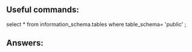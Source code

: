 ## Useful commands:
select * from information_schema.tables where table_schema= 'public' ;

## Answers:

